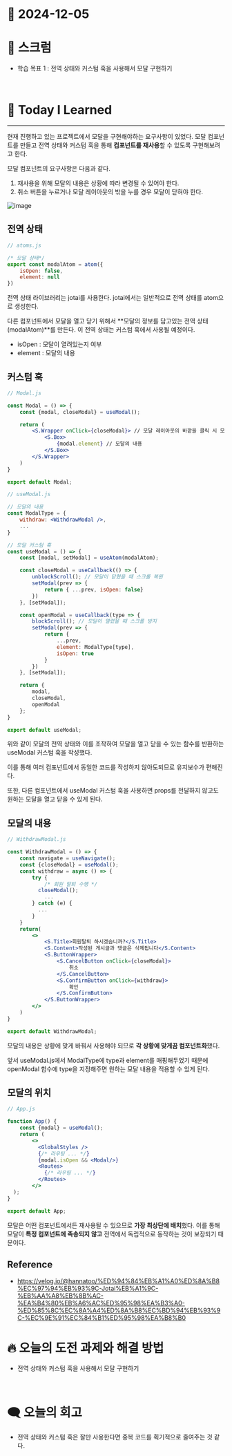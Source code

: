 # 📆 2024-12-05

# 🔔 스크럼

- 학습 목표 1 : 전역 상태와 커스텀 훅을 사용해서 모달 구현하기

<br/>

# 🚀 Today I Learned


---


현재 진행하고 있는 프로젝트에서 모달을 구현해야하는 요구사항이 있었다. 모달 컴포넌트를 만들고 전역 상태와 커스텀 훅을 통해 **컴포넌트를 재사용**할 수 있도록 구현해보려고 한다.

모달 컴포넌트의 요구사항은 다음과 같다.

1. 재사용을 위해 모달의 내용은 상황에 따라 변경될 수 있어야 한다.
2. 취소 버튼을 누르거나 모달 레이아웃의 밖을 누를 경우 모달이 닫혀야 한다.

![image](https://github.com/user-attachments/assets/b74f1556-a042-4d6b-a44b-73d2ecb3796b)

## 전역 상태

```jsx
// atoms.js

/* 모달 상태*/
export const modalAtom = atom({
    isOpen: false,
    element: null
})
```

전역 상태 라이브러리는 jotai를 사용한다. jotai에서는 일반적으로 전역 상태를 atom으로 생성한다.

다른 컴포넌트에서 모달을 열고 닫기 위해서 **모달의 정보를 담고있는 전역 상태(modalAtom)**를 만든다. 이 전역 상태는 커스텀 훅에서 사용될 예정이다.

- isOpen : 모달이 열려있는지 여부
- element : 모달의 내용


## 커스텀 훅

```jsx
// Modal.js

const Modal = () => {
    const {modal, closeModal} = useModal();

    return (
        <S.Wrapper onClick={closeModal}> // 모달 레이아웃의 바깥을 클릭 시 모달이 닫힌다.
            <S.Box>
                {modal.element} // 모달의 내용
            </S.Box>
        </S.Wrapper>
    )
}

export default Modal;
```

```jsx
// useModal.js

// 모달의 내용
const ModalType = {
    withdraw: <WithdrawModal />,
    ...
}

// 모달 커스텀 훅
const useModal = () => {
    const [modal, setModal] = useAtom(modalAtom);

    const closeModal = useCallback(() => {
        unblockScroll(); // 모달이 닫혔을 때 스크롤 복원
        setModal(prev => {
            return { ...prev, isOpen: false}
        })
    }, [setModal]);

    const openModal = useCallback(type => {
        blockScroll(); // 모달이 열렸을 때 스크롤 방지
        setModal(prev => {
            return {
                ...prev,
                element: ModalType[type],
                isOpen: true
            }
        })
    }, [setModal]);

    return {
        modal,
        closeModal,
        openModal
    };
}

export default useModal;
```


위와 같이 모달의 전역 상태와 이를 조작하여 모달을 열고 닫을 수 있는 함수를 반환하는 useModal 커스텀 훅을 작성했다. 

이를 통해 여러 컴포넌트에서 동일한 코드를 작성하지 않아도되므로 유지보수가 편해진다.

또한, 다른 컴포넌트에서 useModal 커스텀 훅을 사용하면 props를 전달하지 않고도 원하는 모달을 열고 닫을 수 있게 된다.

## 모달의 내용

```jsx
// WithdrawModal.js

const WithdrawModal = () => {
    const navigate = useNavigate();
    const {closeModal} = useModal();
    const withdraw = async () => {
        try {
	        /* 회원 탈퇴 수행 */
          closeModal();
	        ...
        } catch (e) {
          ...
        }
    }
    return(
        <>
            <S.Title>회원탈퇴 하시겠습니까?</S.Title>
            <S.Content>작성된 게시글과 댓글은 삭제됩니다</S.Content>
            <S.ButtonWrapper>
                <S.CancelButton onClick={closeModal}>
                    취소
                </S.CancelButton>
                <S.ConfirmButton onClick={withdraw}>
                    확인
                </S.ConfirmButton>
            </S.ButtonWrapper>
        </>
    )
}

export default WithdrawModal;
```


모달의 내용은 상황에 맞게 바꿔서 사용해야 되므로 **각 상황에 맞게끔 컴포넌트화**했다.

앞서 useModal.js에서 ModalType에 type과 element를 매핑해두었기 때문에 openModal 함수에 type을 지정해주면 원하는 모달 내용을 적용할 수 있게 된다.

## 모달의 위치

```jsx
// App.js

function App() {
    const {modal} = useModal();
    return (
        <>
          <GlobalStyles />
          {/* 라우팅 ... */}
          {modal.isOpen && <Modal/>}
          <Routes>
            {/* 라우팅 ... */}
          </Routes>
        </>
  );
}

export default App;

```

모달은 어떤 컴포넌트에서든 재사용될 수 있으므로 **가장 최상단에 배치**했다. 이를 통해 모달이 **특정 컴포넌트에 족송되지 않고** 전역에서 독립적으로 동작하는 것이 보장되기 때문이다.

## Reference

- https://velog.io/@hannatoo/%ED%94%84%EB%A1%A0%ED%8A%B8%EC%97%94%EB%93%9C-Jotai%EB%A1%9C-%EB%AA%A8%EB%8B%AC-%EA%B4%80%EB%A6%AC%ED%95%98%EA%B3%A0-%ED%85%8C%EC%8A%A4%ED%8A%B8%EC%BD%94%EB%93%9C-%EC%9E%91%EC%84%B1%ED%95%98%EA%B8%B0<br/>

# 🔥 오늘의 도전 과제와 해결 방법

- 전역 상태와 커스텀 훅을 사용해서 모달 구현하기

<br/>

# 🗨️ 오늘의 회고
- 전역 상태와 커스텀 훅은 잘만 사용한다면 중복 코드를 획기적으로 줄여주는 것 같다.


<!--
- 오늘의 학습 경험에 대한 자유로운 생각이나 느낀 점을 기록합니다.
- 성공적인 점, 개선해야 할 점, 새롭게 시도하고 싶은 방법 등을 포함할 수 있습니다.-->
